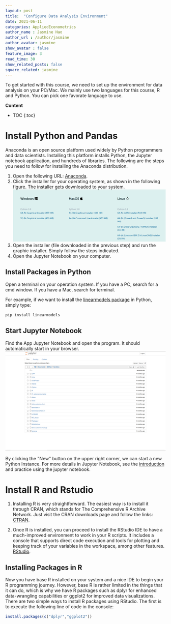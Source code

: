 ```yaml
---
layout: post
title:  "Configure Data Analysis Environment"
date: 2021-06-11 
categories: AppliedEconometrics
author_name : Jasmine Hao
author_url : /author/jasmine
author_avatar: jasmine
show_avatar : false
feature_image: 3
read_time: 30
show_related_posts: false
square_related: jasmine
---
```



To get started with this course, we need to set up the environment for data analysis on your PC/Mac.
We mainly use two languages for this course, R and Python. You can pick one favorate language to use. 

**Content**
* TOC
{:toc}

# Install Python and Pandas

Anaconda is an open source platform used widely by Python programmers and data scientists. Installing this platform installs Python, the Jupyter notebook application, and hundreds of libraries. 
The following are the steps you need to follow for installing the Anaconda distribution.
    
1. Open the following URL: [Anaconda](https://www.anaconda.com/products/individual).
2. Click the installer for your operating system, as shown in the following figure.
The installer gets downloaded to your system.
![Figure 1-1](img/W1/1.png)
3. Open the installer (file downloaded in the previous step) and run the graphic installer. Simply follow the steps indicated.
4. Open the Jupyter Notebook on your computer.

## Install Packages in Python

Open a terminal on your operation system. If you have a PC, search for a cmd window. If you have a Mac, search for terminal.

For example, if we want to install the [linearmodels package](https://bashtage.github.io/linearmodels/) in Python, simply type:
``` bash
pip install linearmodels
```

## Start Jupyter Notebook

Find the App Jupyter Notebook and open the program. It should automatically start in your browser. 
![](img/W1/2.png)

By clicking the "New" button on the upper right corner, we can start a new Python Instance. 
For more details in Jupyter Notebook, see the [introduction](https://jupyter-notebook-beginner-guide.readthedocs.io/en/latest/what_is_jupyter.html) and practice using the jupyter notebook.


# Install R and Rstudio

1. Installing R is very straightforward. The easiest way is to install it through CRAN, which stands for The Comprehensive R Archive Network. Just visit the CRAN downloads page and follow the links: [CTRAN](https://cran.r-project.org/).

2. Once R is installed, you can proceed to install the RStudio IDE to have a much-improved environment to work in your R scripts. It includes a console that supports direct code execution and tools for plotting and keeping track of your variables in the workspace, among other features. [RStudio](https://www.rstudio.com/products/rstudio/download/#download).

## Installing Packages in R
Now you have base R installed on your system and a nice IDE to begin your R programming journey. However, base R is rather limited in the things that it can do, which is why we have R packages such as dplyr for enhanced data-wrangling capabilities or ggplot2 for improved data visualizations. There are two simple ways to install R packages using RStudio. The first is to execute the following line of code in the console:

``` R
install.packages(c("dplyr","ggplot2"))
```